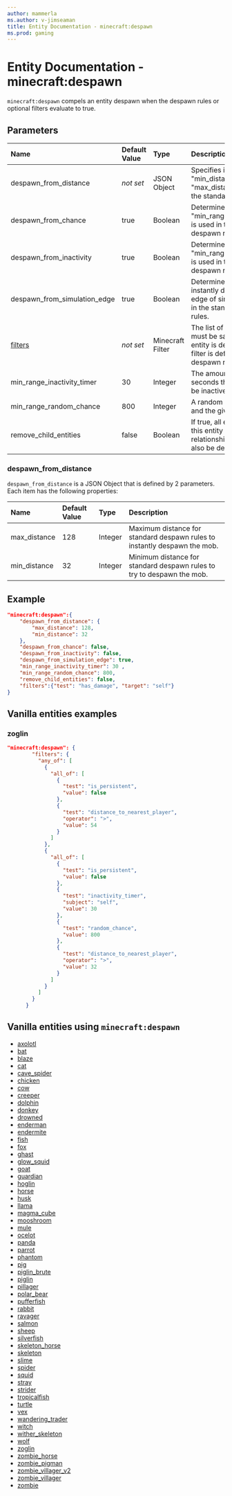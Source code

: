 ```yaml
---
author: mammerla
ms.author: v-jimseaman
title: Entity Documentation - minecraft:despawn
ms.prod: gaming
---
```


# Entity Documentation - minecraft:despawn

`minecraft:despawn` compels an entity despawn when the despawn rules or optional filters evaluate to true.

## Parameters

|Name |Default Value  |Type  |Description  |
|:----------|:----------|:----------|:----------|
|despawn_from_distance |*not set* |JSON Object| Specifies if the "min_distance" and "max_distance" are used in the standard despawn rules. |
|despawn_from_chance| true| Boolean|  Determines if "min_range_random_chance" is used in the standard despawn rules. |
|despawn_from_inactivity| true| Boolean|  Determines if the "min_range_inactivity_timer" is used in the standard despawn rules. |
|despawn_from_simulation_edge| true|  Boolean| Determines if the mob is instantly despawned at the edge of simulation distance in the standard despawn rules. |
|[filters](../FilterList.md)|*not set* | Minecraft Filter|  The list of conditions that must be satisfied before the entity is despawned. If a filter is defined then standard despawn rules are ignored. |
|min_range_inactivity_timer| 30| Integer|  The amount of time in seconds that the mob must be inactive. |
|min_range_random_chance| 800| Integer|  A random chance between 1 and the given value. |
| remove_child_entities| false| Boolean|If true, all entities linked to this entity in a child relationship (eg. leashed) will also be despawned. |

### despawn_from_distance

`despawn_from_distance` is a JSON Object that is defined by 2 parameters. Each item has the following properties:

|Name |Default Value  |Type  |Description  |
|:----------|:----------|:----------|:----------|
|max_distance| 128| Integer| Maximum distance for standard despawn rules to instantly despawn the mob. |
| min_distance| 32| Integer| Minimum distance for standard despawn rules to try to despawn the mob. |

## Example

```json
"minecraft:despawn":{
    "despawn_from_distance": {
        "max_distance": 128,
        "min_distance": 32
    },
    "despawn_from_chance": false,
    "despawn_from_inactivity": false,
    "despawn_from_simulation_edge": true,
    "min_range_inactivity_timer": 30 ,
    "min_range_random_chance": 800,
    "remove_child_entities": false,
    "filters":{"test": "has_damage", "target": "self"}
}
```

## Vanilla entities examples

### zoglin

```json
"minecraft:despawn": {
        "filters": {
          "any_of": [
            {
              "all_of": [
                {
                  "test": "is_persistent",
                  "value": false
                },
                {
                  "test": "distance_to_nearest_player",
                  "operator": ">",
                  "value": 54
                }
              ]
            },
            {
              "all_of": [
                {
                  "test": "is_persistent",
                  "value": false
                },
                {
                  "test": "inactivity_timer",
                  "subject": "self",
                  "value": 30
                },
                {
                  "test": "random_chance",
                  "value": 800
                },
                {
                  "test": "distance_to_nearest_player",
                  "operator": ">",
                  "value": 32
                }
              ]
            }
          ]
        }
      }
```

## Vanilla entities using `minecraft:despawn`

- [axolotl](../../../../Source/VanillaBehaviorPack_Snippets/entities/axolotl.md)
- [bat](../../../../Source/VanillaBehaviorPack_Snippets/entities/bat.md)
- [blaze](../../../../Source/VanillaBehaviorPack_Snippets/entities/blaze.md)
- [cat](../../../../Source/VanillaBehaviorPack_Snippets/entities/cat.md)
- [cave_spider](../../../../Source/VanillaBehaviorPack_Snippets/entities/cave_spider.md)
- [chicken](../../../../Source/VanillaBehaviorPack_Snippets/entities/chicken.md)
- [cow](../../../../Source/VanillaBehaviorPack_Snippets/entities/cow.md)
- [creeper](../../../../Source/VanillaBehaviorPack_Snippets/entities/creeper.md)
- [dolphin](../../../../Source/VanillaBehaviorPack_Snippets/entities/dolphin.md)
- [donkey](../../../../Source/VanillaBehaviorPack_Snippets/entities/donkey.md)
- [drowned](../../../../Source/VanillaBehaviorPack_Snippets/entities/drowned.md)
- [enderman](../../../../Source/VanillaBehaviorPack_Snippets/entities/enderman.md)
- [endermite](../../../../Source/VanillaBehaviorPack_Snippets/entities/endermite.md)
- [fish](../../../../Source/VanillaBehaviorPack_Snippets/entities/fish.md)
- [fox](../../../../Source/VanillaBehaviorPack_Snippets/entities/fox.md)
- [ghast](../../../../Source/VanillaBehaviorPack_Snippets/entities/ghast.md)
- [glow_squid](../../../../Source/VanillaBehaviorPack_Snippets/entities/glow_squid.md)
- [goat](../../../../Source/VanillaBehaviorPack_Snippets/entities/goat.md)
- [guardian](../../../../Source/VanillaBehaviorPack_Snippets/entities/guardian.md)
- [hoglin](../../../../Source/VanillaBehaviorPack_Snippets/entities/hoglin.md)
- [horse](../../../../Source/VanillaBehaviorPack_Snippets/entities/horse.md)
- [husk](../../../../Source/VanillaBehaviorPack_Snippets/entities/husk.md)
- [llama](../../../../Source/VanillaBehaviorPack_Snippets/entities/llama.md)
- [magma_cube](../../../../Source/VanillaBehaviorPack_Snippets/entities/magma_cube.md)
- [mooshroom](../../../../Source/VanillaBehaviorPack_Snippets/entities/mooshroom.md)
- [mule](../../../../Source/VanillaBehaviorPack_Snippets/entities/mule.md)
- [ocelot](../../../../Source/VanillaBehaviorPack_Snippets/entities/ocelot.md)
- [panda](../../../../Source/VanillaBehaviorPack_Snippets/entities/panda.md)
- [parrot](../../../../Source/VanillaBehaviorPack_Snippets/entities/parrot.md)
- [phantom](../../../../Source/VanillaBehaviorPack_Snippets/entities/phantom.md)
- [pig](../../../../Source/VanillaBehaviorPack_Snippets/entities/pig.md)
- [piglin_brute](../../../../Source/VanillaBehaviorPack_Snippets/entities/piglin_brute.md)
- [piglin](../../../../Source/VanillaBehaviorPack_Snippets/entities/piglin.md)
- [pillager](../../../../Source/VanillaBehaviorPack_Snippets/entities/pillager.md)
- [polar_bear](../../../../Source/VanillaBehaviorPack_Snippets/entities/polar_bear.md)
- [pufferfish](../../../../Source/VanillaBehaviorPack_Snippets/entities/pufferfish.md)
- [rabbit](../../../../Source/VanillaBehaviorPack_Snippets/entities/rabbit.md)
- [ravager](../../../../Source/VanillaBehaviorPack_Snippets/entities/ravager.md)
- [salmon](../../../../Source/VanillaBehaviorPack_Snippets/entities/salmon.md)
- [sheep](../../../../Source/VanillaBehaviorPack_Snippets/entities/sheep.md)
- [silverfish](../../../../Source/VanillaBehaviorPack_Snippets/entities/silverfish.md)
- [skeleton_horse](../../../../Source/VanillaBehaviorPack_Snippets/entities/skeleton_horse.md)
- [skeleton](../../../../Source/VanillaBehaviorPack_Snippets/entities/skeleton.md)
- [slime](../../../../Source/VanillaBehaviorPack_Snippets/entities/slime.md)
- [spider](../../../../Source/VanillaBehaviorPack_Snippets/entities/spider.md)
- [squid](../../../../Source/VanillaBehaviorPack_Snippets/entities/squid.md)
- [stray](../../../../Source/VanillaBehaviorPack_Snippets/entities/stray.md)
- [strider](../../../../Source/VanillaBehaviorPack_Snippets/entities/strider.md)
- [tropicalfish](../../../../Source/VanillaBehaviorPack_Snippets/entities/tropicalfish.md)
- [turtle](../../../../Source/VanillaBehaviorPack_Snippets/entities/turtle.md)
- [vex](../../../../Source/VanillaBehaviorPack_Snippets/entities/vex.md)
- [wandering_trader](../../../../Source/VanillaBehaviorPack_Snippets/entities/wandering_trader.md)
- [witch](../../../../Source/VanillaBehaviorPack_Snippets/entities/witch.md)
- [wither_skeleton](../../../../Source/VanillaBehaviorPack_Snippets/entities/wither_skeleton.md)
- [wolf](../../../../Source/VanillaBehaviorPack_Snippets/entities/wolf.md)
- [zoglin](../../../../Source/VanillaBehaviorPack_Snippets/entities/zoglin.md)
- [zombie_horse](../../../../Source/VanillaBehaviorPack_Snippets/entities/zombie_horse.md)
- [zombie_pigman](../../../../Source/VanillaBehaviorPack_Snippets/entities/zombie_pigman.md)
- [zombie_villager_v2](../../../../Source/VanillaBehaviorPack_Snippets/entities/zombie_villager_v2.md)
- [zombie_villager](../../../../Source/VanillaBehaviorPack_Snippets/entities/zombie_villager.md)
- [zombie](../../../../Source/VanillaBehaviorPack_Snippets/entities/zombie.md)